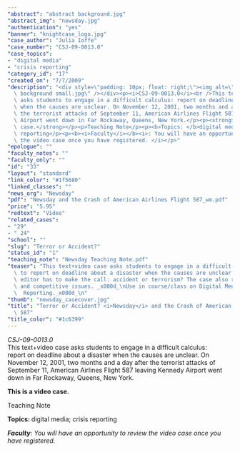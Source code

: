 ```yaml
---
"abstract": "abstract background.jpg"
"abstract_img": "newsday.jpg"
"authentication": "yes"
"banner": "knightcase_logo.jpg"
"case_author": "Julia Ioffe"
"case_number": "CSJ-09-0013.0"
"case_topics":
- "digital media"
- "crisis reporting"
"category_id": "17"
"created_on": "7/7/2009"
"description": "<div style=\"padding: 10px; float: right;\"><img alt=\"\" src=\"/casestudy/files/photos/344/abstract\
  \ background small.jpg\" /></div><p><i>CSJ-09-0013.0</i><br />This text+video case\
  \ asks students to engage in a difficult calculus: report on deadline about a disaster\
  \ when the causes are unclear. On November 12, 2001, two months and a day after\
  \ the terrorist attacks of September 11, American Airlines Flight 587 leaving Kennedy\
  \ Airport went down in Far Rockaway, Queens, New York.</p><p><strong>This is a video\
  \ case.</strong></p><p>Teaching Note</p><p><b>Topics: </b>digital media; crisis\
  \ reporting</p><p><b><i>Faculty</i></b><i>: You will have an opportunity to review\
  \ the video case once you have registered. </i></p>"
"epologue": ""
"faculty_notes": ""
"faculty_only": ""
"id": "33"
"layout": "standard"
"link_color": "#1f5680"
"linked_classes": ""
"news_org": "Newsday"
"pdf": "Newsday and the Crash of American Airlines Flight 587_wm.pdf"
"price": "5.95"
"redtext": "Video"
"related_cases":
- "29"
- " 24"
"school": ""
"slug": "Terror or Accident?"
"status_id": "1"
"teaching_note": "Newsday Teaching Note.pdf"
"teaser": "This text+video case asks students to engage in a difficult calculus: how\
  \ to report on deadline about a disaster when the causes are unclear. The website\
  \ editor has to make the call: accident or terrorism? The case also raises managerial\
  \ and competitive issues. _x000d_\nUse in course/class on Digital Media or Crisis\
  \  Reporting._x000d_\n"
"thumb": "newsday_casecover.jpg"
"title": "Terror or Accident? <i>Newsday</i> and the Crash of American Airlines Flight\
  \ 587"
"title_color": "#1c6399"
---
```

<div style="padding: 10px; float: right;"><img alt="" src="/casestudy/files/photos/344/abstract background small.jpg" /></div><p><i>CSJ-09-0013.0</i><br />This text+video case asks students to engage in a difficult calculus: report on deadline about a disaster when the causes are unclear. On November 12, 2001, two months and a day after the terrorist attacks of September 11, American Airlines Flight 587 leaving Kennedy Airport went down in Far Rockaway, Queens, New York.</p><p><strong>This is a video case.</strong></p><p>Teaching Note</p><p><b>Topics: </b>digital media; crisis reporting</p><p><b><i>Faculty</i></b><i>: You will have an opportunity to review the video case once you have registered. </i></p>
